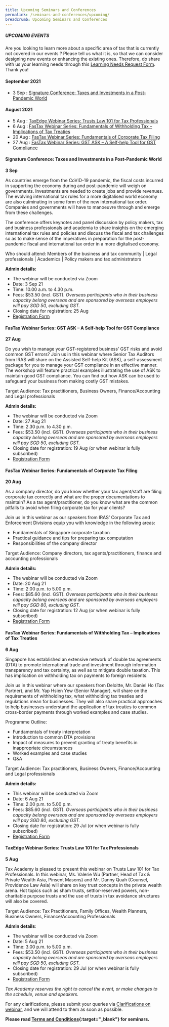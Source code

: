 ```yaml
---
title: Upcoming Seminars and Conferences
permalink: /seminars-and-conferences/upcoming/
breadcrumb: Upcoming Seminars and Conferences
---
```

##### **UPCOMING EVENTS**
Are you looking to learn more about a specific area of tax that is currently not covered in our events ? 
Please tell us what it is, so that we can consider designing new events or enhancing the existing ones.
Therefore, do share with us your learning needs through this [Learning Needs Request Form](https://form.gov.sg/5d2c51283703d80011e52615). Thank you!

#### **September 2021**
* 3 Sep : [Signature Conference: Taxes and Investments in a Post-Pandemic World
](/seminars-and-conferences/upcoming/#3Sep-ta-id)

#### **August 2021**

* 5 Aug : [TaxEdge Webinar Series: Trusts Law 101 for Tax Professionals](/seminars-and-conferences/upcoming/#5Aug-ta-id)
* 6 Aug : [FasTax Webinar Series: Fundamentals of Withholding Tax – Implications of Tax Treaties](/seminars-and-conferences/upcoming/#6Aug-ta-id)
* 20 Aug : [FasTax Webinar Series: Fundamentals of Corporate Tax Filing](/seminars-and-conferences/upcoming/#20Aug-ta-id)
* 27 Aug : [FasTax Webinar Series: GST ASK – A Self-help Tool for GST Compliance](/seminars-and-conferences/upcoming/#27Aug-ta-id)


<a id="3Sep-ta-id"></a>
#### **Signature Conference: Taxes and Investments in a Post-Pandemic World**
**3 Sep**

As countries emerge from the CoVID-19 pandemic, the fiscal costs incurred in supporting the economy during and post-pandemic will weigh on governments. Investments are needed to create jobs and provide revenues. The evolving international tax rules for a more digitalised world economy are also culminating in some form of the new international tax order. Companies and governments will have to manoeuvre through and emerge from these challenges.

The conference offers keynotes and panel discussion by policy makers, tax and business professionals and academia to share insights on the emerging international tax rules and policies and discuss the fiscal and tax challenges so as to make sense of the imperatives in preparation for the post-pandemic fiscal and international tax order in a more digitalised economy.


Who should attend:
Members of the business and tax community | Legal professionals | Academics | Policy makers and tax administrators

**Admin details:**
* The webinar will be conducted via Zoom
* Date: 3 Sep 21
* Time: 10.00 a.m. to 4.30 p.m.
* Fees: $53.50 (incl. GST).  *Overseas participants who in their business capacity belong overseas and are sponsored by overseas employers will pay SGD 50, excluding GST.*
* Closing date for registration: 25 Aug 
*  [Registration Form](https://forms.gle/cd2sbxznZH7s3v336)

<a id="27Aug-ta-id"></a>
#### **FasTax Webinar Series: GST ASK – A Self-help Tool for GST Compliance**
**27 Aug**

Do you wish to manage your GST-registered business’ GST risks and avoid common GST errors?  Join us in this webinar where Senior Tax Auditors from IRAS will share on the Assisted Self-help Kit (ASK), a self-assessment package for you to manage your GST compliance in an effective manner. The workshop will feature practical examples illustrating the use of ASK to maintain good GST compliance. You can find out how ASK can be used to safeguard your business from making costly GST mistakes.

Target Audience: Tax practitioners, Business Owners, Finance/Accounting and Legal professionals

 **Admin details:**
* The webinar will be conducted via Zoom
* Date: 27 Aug 21
* Time: 2.30 p.m. to 4.30 p.m.
* Fees: $53.50 (incl. GST).  *Overseas participants who in their business capacity belong overseas and are sponsored by overseas employers will pay SGD 50, excluding GST.*
* Closing date for registration: 19 Aug (or when webinar is fully subscribed)
* [Registration Form](https://forms.gle/wtvuBKdeKmb8GEpd7)


<a id="20Aug-ta-id"></a>
#### **FasTax Webinar Series: Fundamentals of Corporate Tax Filing**
**20 Aug**

As a company director, do you know whether your tax agent/staff are filing corporate tax correctly and what are the proper documentations to maintain? As a tax agent/practitioner, do you know what are the common pitfalls to avoid when filing corporate tax for your clients?

Join us in this webinar as our speakers from IRAS’ Corporate Tax and Enforcement Divisions equip you with knowledge in the following areas:
* Fundamentals of Singapore corporate taxation
* Practical guidance and tips for preparing tax computation
* Responsibilities of the company director
 
Target Audience: Company directors, tax agents/practitioners, finance and accounting professionals

**Admin details:**
* The webinar will be conducted via Zoom
* Date: 20 Aug 21
* Time: 2.00 p.m. to 5.00 p.m.
* Fees: $85.60 (incl. GST).  *Overseas participants who in their business capacity belong overseas and are sponsored by overseas employers will pay SGD 80, excluding GST.*
* Closing date for registration: 12 Aug (or when webinar is fully subscribed)
* [Registration Form](https://forms.gle/59E8rwoyEyx3wpbk6)


<a id="6Aug-ta-id"></a>
#### **FasTax Webinar Series: Fundamentals of Withholding Tax – Implications of Tax Treaties**
**6 Aug**

Singapore has established an extensive network of double tax agreements (DTA) to promote international trade and investment through information transparency and tax certainty, as well as to mitigate double taxation. This has implication on withholding tax on payments to foreign residents.

Join us in this webinar where our speakers from Deloitte, Mr. Daniel Ho (Tax Partner), and Mr. Yap Hsien Yew (Senior Manager), will share on the requirements of withholding tax, what withholding tax treaties and regulations mean for businesses.  They will also share practical approaches to help businesses understand the application of tax treaties to common cross-border payments through worked examples and case studies.

Programme Outline:
* Fundamentals of treaty interpretation
* Introduction to common DTA provisions
* Impact of measures to prevent granting of treaty benefits in inappropriate circumstances
* Worked examples and case studies
* Q&A
 
Target Audience: Tax practitioners, Business Owners, Finance/Accounting and Legal professionals

**Admin details:**
* This webinar will be conducted via Zoom
* Date:  6 Aug 21
* Time: 2.00 p.m. to 5.00 p.m.
* Fees: $85.60 (incl. GST).  *Overseas participants who in their business capacity belong overseas and are sponsored by overseas employers will pay SGD 80, excluding GST.*
* Closing date for registration: 29 Jul (or when webinar is fully subscribed)
* [Registration Form](https://forms.gle/Kncus5x7YZfJxEyW6)


<a id="5Aug-ta-id"></a>
#### **TaxEdge Webinar Series: Trusts Law 101 for Tax Professionals**
**5 Aug**

Tax Academy is pleased to present this webinar on Trusts Law 101 for Tax Professionals. In this webinar, Ms. Valerie Wu (Partner, Head of Tax & Private Wealth Asia, Pinsent Masons) and Mr. Danny Quah (Counsel, Providence Law Asia) will share on key trust concepts in the private wealth arena. Hot topics such as sham trusts, settlor-reserved powers, non-charitable purpose trusts and the use of trusts in tax avoidance structures will also be covered.

Target Audience: Tax Practitioners, Family Offices, Wealth Planners, Business Owners, Finance/Accounting Professionals

**Admin details**:
* The webinar will be conducted via Zoom
* Date: 5 Aug 21
* Time: 3.00 p.m. to 5.00 p.m.
* Fees: $53.50 (incl. GST).  *Overseas participants who in their business capacity belong overseas and are sponsored by overseas employers will pay SGD 50, excluding GST.*
* Closing date for registration: 29 Jul (or when webinar is fully subscribed)
* [Registration Form](https://forms.gle/pkuJ4WXmdCUfbsh59)








*Tax Academy reserves the right to cancel the event, or make changes to the schedule, venue and speakers.*


For any clarifications, please submit your queries via [Clarifications on webinar](https://form.gov.sg/5ef1d081728ca60011ba9117), and we will attend to them as soon as possible.


**Please read [Terms and Conditions](https://production-iras-tax-academy.netlify.com/executive-tax-programmes/terms-and-conditions/){:target="_blank"} for seminars.**